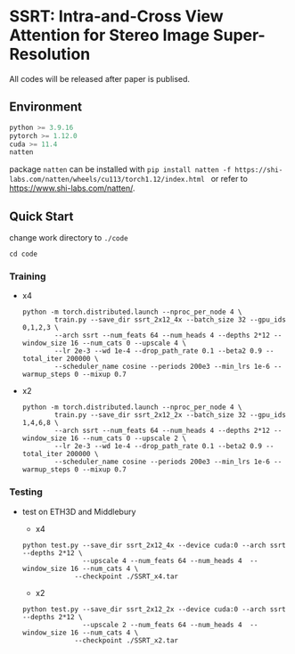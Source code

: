 # SSRT: Intra-and-Cross View Attention for Stereo Image Super-Resolution  

All codes will be released after paper is publised.

## Environment

```python
python >= 3.9.16
pytorch >= 1.12.0
cuda >= 11.4
natten
```

package `natten` can be installed with `pip install natten -f https://shi-labs.com/natten/wheels/cu113/torch1.12/index.html ` or refer to https://www.shi-labs.com/natten/.

## Quick Start

change work directory to `./code`

```
cd code
```

### Training

- x4

  ```
  python -m torch.distributed.launch --nproc_per_node 4 \
          train.py --save_dir ssrt_2x12_4x --batch_size 32 --gpu_ids 0,1,2,3 \
          --arch ssrt --num_feats 64 --num_heads 4 --depths 2*12 --window_size 16 --num_cats 0 --upscale 4 \
          --lr 2e-3 --wd 1e-4 --drop_path_rate 0.1 --beta2 0.9 --total_iter 200000 \
          --scheduler_name cosine --periods 200e3 --min_lrs 1e-6 --warmup_steps 0 --mixup 0.7
  ```

- x2

  ```
  python -m torch.distributed.launch --nproc_per_node 4 \
          train.py --save_dir ssrt_2x12_2x --batch_size 32 --gpu_ids 1,4,6,8 \
          --arch ssrt --num_feats 64 --num_heads 4 --depths 2*12 --window_size 16 --num_cats 0 --upscale 2 \
          --lr 2e-3 --wd 1e-4 --drop_path_rate 0.1 --beta2 0.9 --total_iter 200000 \
          --scheduler_name cosine --periods 200e3 --min_lrs 1e-6 --warmup_steps 0 --mixup 0.7
  ```

### Testing

- test on ETH3D and Middlebury

  - x4

  ```
  python test.py --save_dir ssrt_2x12_4x --device cuda:0 --arch ssrt --depths 2*12 \
                 --upscale 4 --num_feats 64 --num_heads 4  --window_size 16 --num_cats 4 \
  			   --checkpoint ./SSRT_x4.tar
  ```

  - x2

  ```
  python test.py --save_dir ssrt_2x12_2x --device cuda:0 --arch ssrt --depths 2*12 \
                 --upscale 2 --num_feats 64 --num_heads 4  --window_size 16 --num_cats 4 \
  			   --checkpoint ./SSRT_x2.tar
  ```

  

